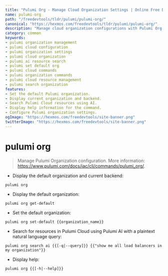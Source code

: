 ```yaml
---
title: "Pulumi Org - Manage Cloud Organization Settings | Online Free DevTools by Hexmos"
name: pulumi-org
path: "/freedevtools/tldr/pulumi/pulumi-org/"
canonical: "https://hexmos.com/freedevtools/tldr/pulumi/pulumi-org/"
description: "Manage cloud organization configurations with Pulumi Org. Set default organizations and search resources using AI powered queries. Free online tool, no registration required."
category: common
keywords:
- pulumi organization management
- pulumi cloud configuration
- pulumi organization settings
- pulumi cloud organization
- pulumi ai resource search
- pulumi set default org
- pulumi cloud commands
- pulumi organization commands
- pulumi cloud resource management
- pulumi search organization
features:
- Set the default Pulumi organization.
- Display current organization and backend.
- Search Pulumi Cloud resources using AI.
- Display help information for the command.
- Configure Pulumi organization settings.
ogImage: "https://hexmos.com/freedevtools/site-banner.png"
twitterImage: "https://hexmos.com/freedevtools/site-banner.png"
---
```


# pulumi org

> Manage Pulumi Organization configuration.
> More information: <https://www.pulumi.com/docs/iac/cli/commands/pulumi_org/>.

- Display the default organization and current backend:

`pulumi org`

- Display the default organization:

`pulumi org get-default`

- Set the default organization:

`pulumi org set-default {{organization_name}}`

- Search for resources in Pulumi Cloud using Pulumi AI with a plaintext natural language query:

`pulumi org search ai {{[-q|--query]}} {{"show me all load balancers in my organization"}}`

- Display help:

`pulumi org {{[-h|--help]}}`
